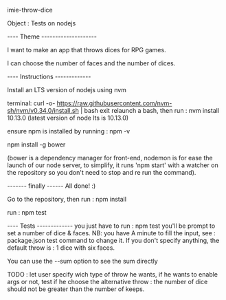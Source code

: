 imie-throw-dice

Object : Tests on nodejs

---- Theme --------------------

I want to make an app that throws dices for RPG games.

I can choose the number of faces and the number of dices.

---- Instructions -------------

Install an LTS version of nodejs
using nvm

terminal:
curl -o- https://raw.githubusercontent.com/nvm-sh/nvm/v0.34.0/install.sh | bash
exit
relaunch a bash, then run :
nvm install 10.13.0 (latest version of node lts is 10.13.0)

ensure npm is installed by running : npm -v

npm install -g bower

(bower is a dependency manager for front-end, nodemon is for ease the launch of our node server,
 to simplify, it runs 'npm start' with a watcher on the repository so you don't need to stop and re run the command).

------- finally ------
All done! :)

Go to the repository, then run :
npm install

run :
npm test

---- Tests -------------
you just have to run :
npm test
you'll be prompt to set a number of dice & faces. 
NB: you have A minute to fill the input, see : package.json test command to change it.
If you don't specify anything, the default throw is : 1 dice with six faces.

You can use the --sum option to see the sum directly


TODO : let user specify wich type of throw he wants, if he wants to enable args or not,
test if he choose the alternative throw : the number of dice should not be greater than the number of keeps.
